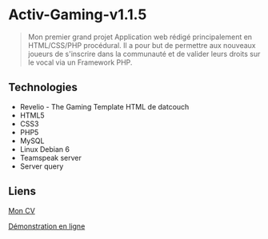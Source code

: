 # Activ-Gaming-v1.1.5
> Mon premier grand projet
Application web rédigé principalement en HTML/CSS/PHP procédural.
Il a pour but de permettre aux nouveaux joueurs de s'inscrire dans la communauté et de valider leurs droits sur le vocal via un Framework PHP.
## Technologies

- Revelio - The Gaming Template HTML de datcouch
- HTML5
- CSS3
- PHP5
- MySQL
- Linux Debian 6
- Teamspeak server
- Server query
## Liens
[Mon CV](http://guillian-aufrere.fr/)


[Démonstration en ligne](http://guillian-aufrere.fr/webroot/demo/activgaming/)
